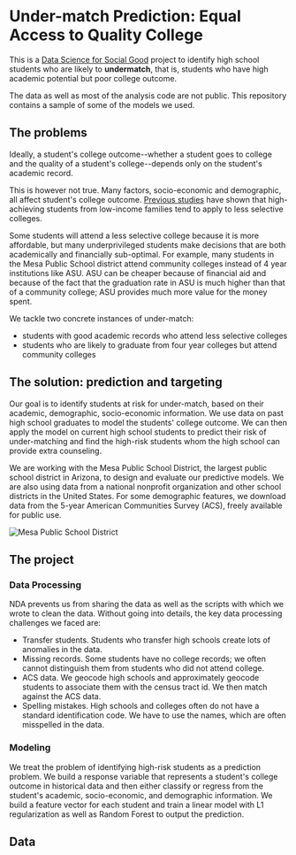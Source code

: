 # Under-match Prediction: Equal Access to Quality College
This is a [Data Science for Social Good](www.dssg.io) project to identify high school students who are likely to **undermatch**, that is, students who have high academic potential but poor college outcome.

The data as well as most of the analysis code are not public. This repository contains a sample of some of the models we used. 

## The problems

Ideally, a student's college outcome--whether a student goes to college and the quality of a student's college--depends only on the student's academic record. 

This is however not true. Many factors, socio-economic and demographic, all affect student's college outcome. [Previous studies](http://www.brookings.edu/~/media/projects/bpea/spring%202013/2013a_hoxby.pdf) have shown that high-achieving students from low-income families tend to apply to less selective colleges. 

Some students will attend a less selective college because it is more affordable, but many underprivileged students make decisions that are both academically and financially sub-optimal. For example, many students in the Mesa Public School district attend community colleges instead of 4 year institutions like ASU. ASU can be cheaper because of financial aid and because of the fact that the graduation rate in ASU is much higher than that of a community college; ASU provides much more value for the money spent.

We tackle two concrete instances of under-match:
* students with good academic records who attend less selective colleges
* students who are likely to graduate from four year colleges but attend community colleges

## The solution: prediction and targeting
Our goal is to identify students at risk for under-match, based on their academic, demographic, socio-economic information. We use data on past high school graduates to model the students' college outcome. We can then apply the model on current high school students to predict their risk of under-matching and find the high-risk students whom the high school can provide extra counseling. 

We are working with the Mesa Public School District, the largest public school district in Arizona, to design and evaluate our predictive models. We are also using data from a national nonprofit organization and other school districts in the United States. For some demographic features, we download data from the 5-year American Communities Survey (ACS), freely available for public use. 

![Mesa Public School District](http://dssg.io/img/partners/mesa.png)

## The project

### Data Processing
NDA prevents us from sharing the data as well as the scripts with which we wrote to clean the data. Without going into details, the key data processing challenges we faced are:

* Transfer students. Students who transfer high schools create lots of anomalies in the data.
* Missing records. Some students have no college records; we often cannot distinguish them from students who did not attend college.
* ACS data. We geocode high schools and approximately geocode students to associate them with the census tract id. We then match against the ACS data.
* Spelling mistakes. High schools and colleges often do not have a standard identification code. We have to use the names, which are often misspelled in the data.


### Modeling

We treat the problem of identifying high-risk students as a prediction problem. We build a response variable that represents a student's college outcome in historical data and then either classify or regress from the student's academic, socio-economic, and demographic information. We build a feature vector for each student and train a linear model with L1 regularization as well as Random Forest to output the prediction.



## Data


